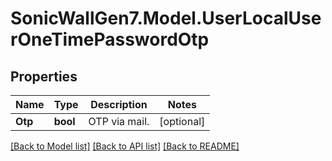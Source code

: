 # SonicWallGen7.Model.UserLocalUserOneTimePasswordOtp

## Properties

Name | Type | Description | Notes
------------ | ------------- | ------------- | -------------
**Otp** | **bool** | OTP via mail. | [optional] 

[[Back to Model list]](../README.md#documentation-for-models) [[Back to API list]](../README.md#documentation-for-api-endpoints) [[Back to README]](../README.md)

